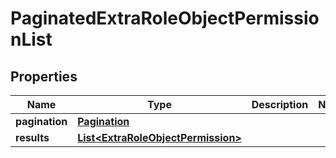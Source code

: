 

# PaginatedExtraRoleObjectPermissionList


## Properties

| Name | Type | Description | Notes |
|------------ | ------------- | ------------- | -------------|
|**pagination** | [**Pagination**](Pagination.md) |  |  |
|**results** | [**List&lt;ExtraRoleObjectPermission&gt;**](ExtraRoleObjectPermission.md) |  |  |



